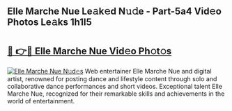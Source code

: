 ## Elle Marche Nue Le𝚊k𝚎d N𝚞𝚍e - Part-5a4 Vid𝚎o Photos Le𝚊ks 1h1I5

# <h2><a href="http://fb11uc.evod.top/?m=Elle+Marche+Nue">🔗 👉🔴 Elle Marche Nue Vid𝚎o Ph𝚘t𝚘s</a></h2>

[![Elle Marche Nue N𝚞d𝚎s](https://i.imgur.com/8V9OHl7.gif)](http://fb11uc.evod.top/?m=Elle+Marche+Nue)
Web entertainer Elle Marche Nue and digital artist, renowned for posting dance and lifestyle content through solo and collaborative dance performances and short videos. Exceptional talent Elle Marche Nue, recognized for their remarkable skills and achievements in the world of entertainment. 
